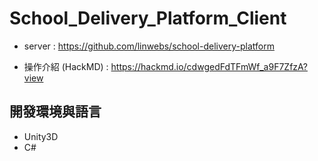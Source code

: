 # School_Delivery_Platform_Client

* server : https://github.com/linwebs/school-delivery-platform

* 操作介紹 (HackMD) : https://hackmd.io/cdwgedFdTFmWf_a9F7ZfzA?view

## 開發環境與語言 

* Unity3D
* C#
